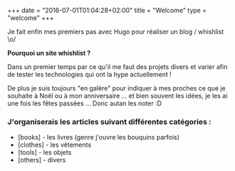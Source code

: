 +++
date = "2016-07-01T01:04:28+02:00"
title = "Welcome"
type = "welcome"
+++

Je fait enfin mes premiers pas avec Hugo pour réaliser un blog / whishlist \o/

**Pourquoi un site whishlist ?**

Dans un premier temps par ce qu'il me faut des projets divers et varier afin de tester les technologies qui ont la hype actuellement !

De plus je suis toujours "en galère" pour indiquer à mes proches ce que je souhaite à Noël ou à mon anniversaire ... et bien souvent les idées, je les ai une fois les fêtes passées ...
Donc autan les noter :D

### J'organiserais les articles suivant différentes catégories :

* [books] - les livres (genre j'ouvre les bouquins parfois)
* [clothes] - les vêtements
* [tools] - les objets
* [others] - divers
